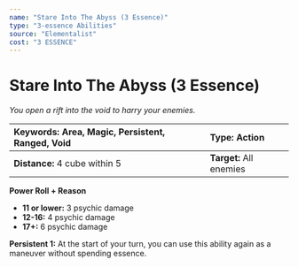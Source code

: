 ```yaml
---
name: "Stare Into The Abyss (3 Essence)"
type: "3-essence Abilities"
source: "Elementalist"
cost: "3 ESSENCE"
---
```


# Stare Into The Abyss (3 Essence)

*You open a rift into the void to harry your enemies.*

| **Keywords:** Area, Magic, Persistent, Ranged, Void | **Type:** Action |
| :-- | :-- |
| **Distance:** 4 cube within 5 | **Target:** All enemies |

**Power Roll + Reason**

- **11 or lower:** 3 psychic damage
- **12-16:** 4 psychic damage
- **17+:** 6 psychic damage

**Persistent 1:** At the start of your turn, you can use this ability again as a maneuver without spending essence.
